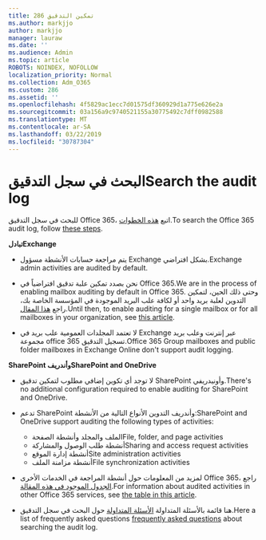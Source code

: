 ```yaml
---
title: 286 تمكين التدقيق
ms.author: markjjo
author: markjjo
manager: lauraw
ms.date: ''
ms.audience: Admin
ms.topic: article
ROBOTS: NOINDEX, NOFOLLOW
localization_priority: Normal
ms.collection: Adm_O365
ms.custom: 286
ms.assetid: ''
ms.openlocfilehash: 4f5829ac1ecc7d01575df360929d1a775e626e2a
ms.sourcegitcommit: 03a156a9c9740521155a30775492c7dff0982588
ms.translationtype: MT
ms.contentlocale: ar-SA
ms.lasthandoff: 03/22/2019
ms.locfileid: "30787304"
---
```

# <a name="search-the-audit-log"></a><span data-ttu-id="2cbda-102">البحث في سجل التدقيق</span><span class="sxs-lookup"><span data-stu-id="2cbda-102">Search the audit log</span></span>

<span data-ttu-id="2cbda-103">للبحث في سجل التدقيق Office 365، اتبع [هذه الخطوات](https://docs.microsoft.com/office365/securitycompliance/search-the-audit-log-in-security-and-compliance#search-the-audit-log).</span><span class="sxs-lookup"><span data-stu-id="2cbda-103">To search the Office 365 audit log, follow [these steps](https://docs.microsoft.com/office365/securitycompliance/search-the-audit-log-in-security-and-compliance#search-the-audit-log).</span></span> 

<span data-ttu-id="2cbda-104">**تبادل**</span><span class="sxs-lookup"><span data-stu-id="2cbda-104">**Exchange**</span></span>

- <span data-ttu-id="2cbda-105">يتم مراجعة حسابات الأنشطة مسؤول Exchange بشكل افتراضي.</span><span class="sxs-lookup"><span data-stu-id="2cbda-105">Exchange admin activities are audited by default.</span></span>

- <span data-ttu-id="2cbda-106">نحن بصدد تمكين علبة تدقيق افتراضياً في Office 365.</span><span class="sxs-lookup"><span data-stu-id="2cbda-106">We are in the process of enabling mailbox auditing by default in Office 365.</span></span> <span data-ttu-id="2cbda-107">وحتى ذلك الحين، لتمكين التدوين لعلبة بريد واحد أو لكافة علب البريد الموجودة في المؤسسة الخاصة بك، راجع [هذا المقال](https://docs.microsoft.com/office365/securitycompliance/enable-mailbox-auditing).</span><span class="sxs-lookup"><span data-stu-id="2cbda-107">Until then, to enable auditing for a single mailbox or for all mailboxes in your organization, see  [this article](https://docs.microsoft.com/office365/securitycompliance/enable-mailbox-auditing).</span></span>

- <span data-ttu-id="2cbda-108">لا تعتمد المجلدات العمومية علب بريد في Exchange عبر إنترنت وعلب بريد مجموعة office 365 تسجيل التدقيق.</span><span class="sxs-lookup"><span data-stu-id="2cbda-108">Office 365 Group mailboxes and public folder mailboxes in Exchange Online don't support audit logging.</span></span>

<span data-ttu-id="2cbda-109">**SharePoint وأندريف**</span><span class="sxs-lookup"><span data-stu-id="2cbda-109">**SharePoint and OneDrive**</span></span>

- <span data-ttu-id="2cbda-110">لا توجد أي تكوين إضافي مطلوب لتمكين تدقيق SharePoint وأونيدريفي.</span><span class="sxs-lookup"><span data-stu-id="2cbda-110">There's no additional configuration required to enable auditing for SharePoint and OneDrive.</span></span>

- <span data-ttu-id="2cbda-111">تدعم SharePoint وأندريف التدوين الأنواع التالية من الأنشطة:</span><span class="sxs-lookup"><span data-stu-id="2cbda-111">SharePoint and OneDrive support auditing the following types of activities:</span></span> 

    - <span data-ttu-id="2cbda-112">الملف والمجلد وأنشطة الصفحة</span><span class="sxs-lookup"><span data-stu-id="2cbda-112">File, folder, and page activities</span></span>
    - <span data-ttu-id="2cbda-113">أنشطة طلب الوصول والمشاركة</span><span class="sxs-lookup"><span data-stu-id="2cbda-113">Sharing and access request activities</span></span>
    - <span data-ttu-id="2cbda-114">أنشطة إدارة الموقع</span><span class="sxs-lookup"><span data-stu-id="2cbda-114">Site administration activities</span></span>
    - <span data-ttu-id="2cbda-115">أنشطة مزامنة الملف</span><span class="sxs-lookup"><span data-stu-id="2cbda-115">File synchronization activities</span></span>

- <span data-ttu-id="2cbda-116">لمزيد من المعلومات حول أنشطة المراجعة في الخدمات الأخرى Office 365، راجع [الجدول الموجود في هذه المقالة](https://docs.microsoft.com/office365/securitycompliance/search-the-audit-log-in-security-and-compliance#audited-activities).</span><span class="sxs-lookup"><span data-stu-id="2cbda-116">For information about audited activities in other Office 365 services, see  [the table in this article](https://docs.microsoft.com/office365/securitycompliance/search-the-audit-log-in-security-and-compliance#audited-activities).</span></span>

- <span data-ttu-id="2cbda-117">هنا قائمة بالأسئلة المتداولة [الأسئلة المتداولة](https://docs.microsoft.com/office365/securitycompliance/search-the-audit-log-in-security-and-compliance#frequently-asked-questions) حول البحث في سجل التدقيق.</span><span class="sxs-lookup"><span data-stu-id="2cbda-117">Here a list of frequently asked questions [frequently asked questions](https://docs.microsoft.com/office365/securitycompliance/search-the-audit-log-in-security-and-compliance#frequently-asked-questions) about searching the audit log.</span></span>